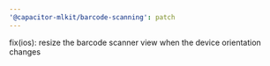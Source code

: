 ```yaml
---
'@capacitor-mlkit/barcode-scanning': patch
---
```


fix(ios): resize the barcode scanner view when the device orientation changes
